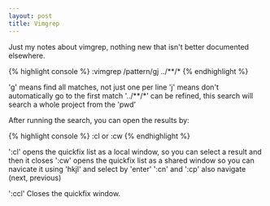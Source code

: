 ```yaml
---
layout: post
title: Vimgrep
---
```


Just my notes about vimgrep, nothing new that isn't better documented elsewhere.

{% highlight console %}
  :vimgrep /pattern/gj ../**/*
{% endhighlight %}

'g' means find all matches, not just one per line
'j' means don't automatically go to the first match
'../**/*' can be refined, this search will search a whole project from the 'pwd'

After running the search, you can open the results by:

{% highlight console %}
  :cl or :cw 
{% endhighlight %}

':cl' opens the quickfix list as a local window, so you can select a result and then it closes
':cw' opens the quickfix list as a shared window so you can navicate it using 'hkjl' and select by 'enter'
':cn' and ':cp' also navigate (next, previous)

':ccl' Closes the quickfix window.
